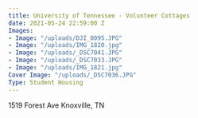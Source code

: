 ```yaml
---
title: University of Tennessee - Volunteer Cottages
date: 2021-05-24 22:59:00 Z
Images:
- Image: "/uploads/DJI_0095.JPG"
- Image: "/uploads/IMG_1820.jpg"
- Image: "/uploads/_DSC7041.JPG"
- Image: "/uploads/_DSC7033.JPG"
- Image: "/uploads/IMG_1821.jpg"
Cover Image: "/uploads/_DSC7036.JPG"
Type: Student Housing
---
```


1519 Forest Ave Knoxville, TN